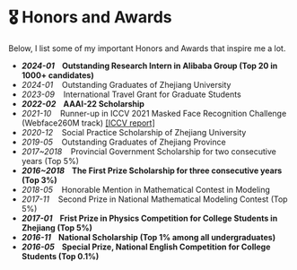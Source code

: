 # 🎖 Honors and Awards
Below, I list some of my important Honors and Awards that inspire me a lot.

- ***2024-01* &nbsp;&nbsp; Outstanding Research Intern in Alibaba Group (Top 20 in 1000+ candidates)**
- *2024-01* &nbsp;&nbsp; Outstanding Graduates of Zhejiang University
- *2023-09* &nbsp;&nbsp; International Travel Grant for Graduate Students
- ***2022-02* &nbsp;&nbsp; AAAI-22 Scholarship**
- *2021-10* &nbsp;&nbsp; Runner-up in ICCV 2021 Masked Face Recognition Challenge (Webface260M track) [[ICCV report]](https://openaccess.thecvf.com/content/ICCV2021W/MFR/html/Feng_Towards_Mask-Robust_Face_Recognition_ICCVW_2021_paper.html)
- *2020-12* &nbsp;&nbsp; Social Practice Scholarship of Zhejiang University
- *2019-05* &nbsp;&nbsp; Outstanding Graduates of Zhejiang Province
- *2017~2018* &nbsp;&nbsp; Provincial Government Scholarship for two consecutive years (Top 5%)
- ***2016~2018* &nbsp;&nbsp; The First Prize Scholarship for three consecutive years (Top 3%)**
- *2018-05* &nbsp;&nbsp; Honorable Mention in Mathematical Contest in Modeling
- *2017-11* &nbsp;&nbsp; Second Prize in National Mathematical Modeling Contest (Top 5%)
- ***2017-01* &nbsp;&nbsp; Frist Prize in Physics Competition for College Students in Zhejiang (Top 5%)**
- ***2016-11* &nbsp;&nbsp; National Scholarship (Top 1% among all undergraduates)**
- ***2016-05* &nbsp;&nbsp; Special Prize, National English Competition for College Students (Top 0.1%)**

<!-- # 🎖 Honors and Awards
- *2021.10* Tencent Scholarship (Top 1%)
- *2021.10* National Scholarship (Top 1%)
- *2020.12* [Baidu Scholarship](https://baike.baidu.com/item/%E7%99%BE%E5%BA%A6%E5%A5%96%E5%AD%A6%E9%87%91/9929412) (10 students in the world each year)
- *2020.12* [AI Chinese new stars](https://mp.weixin.qq.com/s?__biz=MzA4NzQ5MTA2NA==&mid=2653639431&idx=1&sn=25b6368c1954419b9090840347d9a27d&chksm=8be75b90bc90d286a5af3ef8e610e822d705dc3cf4382b45e3f14489f3e7ec4fd8c95ed0eceb&mpshare=1&scene=2&srcid=0511LMlj9Qv9DeIZAjMjYAU9&sharer_sharetime=1620731348139&sharer_shareid=631c113940cb81f34895aa25ab14422a#rd) (100 worldwide each year)
- *2020.12* [AI Chinese New Star Outstanding Scholar](https://mp.weixin.qq.com/s?__biz=MzA4NzQ5MTA2NA==&mid=2653639431&idx=1&sn=25b6368c1954419b9090840347d9a27d&chksm=8be75b90bc90d286a5af3ef8e610e822d705dc3cf4382b45e3f14489f3e7ec4fd8c95ed0eceb&mpshare=1&scene=2&srcid=0511LMlj9Qv9DeIZAjMjYAU9&sharer_sharetime=1620731348139&sharer_shareid=631c113940cb81f34895aa25ab14422a#rd) (10 candidates worldwide each year)
- *2020.12* ByteDance Scholars Program (10 students in China each year)
- *2020.10* Tianzhou Chen Scholarship (Top 1%)
- *2020.10* National Scholarship (Top 1%)
- *2015.10* National Scholarship (Undergraduate) (Top 1%) -->
